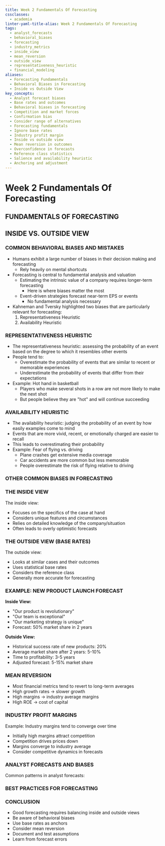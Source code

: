 ```yaml
---
title: Week 2 Fundamentals Of Forecasting
cssclasses:
  - academia
linter-yaml-title-alias: Week 2 Fundamentals Of Forecasting
tags:
  - analyst_forecasts
  - behavioral_biases
  - forecasting
  - industry_metrics
  - inside_view
  - mean_reversion
  - outside_view
  - representativeness_heuristic
  - financial_modeling
aliases:
  - Forecasting Fundamentals
  - Behavioral Biases in Forecasting
  - Inside vs Outside View
key_concepts:
  - Analyst forecast biases
  - Base rates and outcomes
  - Behavioral biases in forecasting
  - Competition and market forces
  - Confirmation bias
  - Consider range of alternatives
  - Forecasting fundamentals
  - Ignore base rates
  - Industry profit margin
  - Inside vs outside view
  - Mean reversion in outcomes
  - Overconfidence in forecasts
  - Reference class statistics
  - Salience and availability heuristic
  - Anchoring and adjustment
---
```


# Week 2 Fundamentals Of Forecasting

## FUNDAMENTALS OF FORECASTING

## INSIDE VS. OUTSIDE VIEW

### COMMON BEHAVIORAL BIASES AND MISTAKES

- Humans exhibit a large number of biases in their decision making and forecasting
	- Rely heavily on mental shortcuts
- Forecasting is central to fundamental analysis and valuation
	- Estimating the intrinsic value of a company requires longer-term forecasting
		- Here is where biases matter the most
	- Event-driven strategies forecast near-term EPS or events
		- No fundamental analysis necessary
- Kahneman and Tversky highlighted two biases that are particularly relevant for forecasting:
	1. Representativeness Heuristic
	2. Availability Heuristic

### REPRESENTATIVENESS HEURISTIC

- The representativeness heuristic: assessing the probability of an event based on the degree to which it resembles other events
- People tend to:
	- Overestimate the probability of events that are similar to recent or memorable experiences
	- Underestimate the probability of events that differ from their expectations
- Example: Hot hand in basketball
	- Players who make several shots in a row are not more likely to make the next shot
	- But people believe they are "hot" and will continue succeeding

### AVAILABILITY HEURISTIC  

- The availability heuristic: judging the probability of an event by how easily examples come to mind
- Events that are more vivid, recent, or emotionally charged are easier to recall
- This leads to overestimating their probability
- Example: Fear of flying vs. driving
	- Plane crashes get extensive media coverage
	- Car accidents are more common but less memorable
	- People overestimate the risk of flying relative to driving

### OTHER COMMON BIASES IN FORECASTING

[^1]: **Confirmation Bias**
	- Seeking information that confirms existing beliefs
	- Ignoring or discounting contradictory evidence
	- Particularly dangerous in financial analysis

[^2]: **Anchoring and Adjustment**
	- Over-relying on the first piece of information encountered
	- Insufficient adjustment from initial estimates
	- Common in valuation multiples and target prices

[^3]: **Overconfidence**
	- Overestimating one's ability to predict outcomes
	- Underestimating uncertainty and ranges
	- More pronounced for difficult forecasts

### THE INSIDE VIEW

The inside view:
- Focuses on the specifics of the case at hand
- Considers unique features and circumstances
- Relies on detailed knowledge of the company/situation
- Often leads to overly optimistic forecasts

### THE OUTSIDE VIEW (BASE RATES)

The outside view:
- Looks at similar cases and their outcomes
- Uses statistical base rates
- Considers the reference class
- Generally more accurate for forecasting

### EXAMPLE: NEW PRODUCT LAUNCH FORECAST

**Inside View:**
- "Our product is revolutionary"
- "Our team is exceptional"
- "Our marketing strategy is unique"
- Forecast: 50% market share in 2 years

**Outside View:**
- Historical success rate of new products: 20%
- Average market share after 2 years: 5-10%
- Time to profitability: 3-5 years
- Adjusted forecast: 5-15% market share

### MEAN REVERSION

- Most financial metrics tend to revert to long-term averages
- High growth rates → slower growth
- High margins → industry average margins
- High ROE → cost of capital

### INDUSTRY PROFIT MARGINS

Example: Industry margins tend to converge over time
- Initially high margins attract competition
- Competition drives prices down
- Margins converge to industry average
- Consider competitive dynamics in forecasts

### ANALYST FORECASTS AND BIASES

Common patterns in analyst forecasts:
[^1]: Over-optimism in long-term forecasts
[^2]: Herding behavior
[^3]: Reluctance to deviate from consensus
[^4]: Slow reaction to new information

### BEST PRACTICES FOR FORECASTING

[^1]: **Start with the outside view**
	- What are the base rates?
	- What happened to similar companies?
	- What are industry averages?

[^2]: **Adjust for inside view**
	- What makes this case unique?
	- Are there structural advantages?
	- Is there evidence of sustainability?

[^3]: **Consider multiple scenarios**
	- Best case / Base case / Worst case
	- Assign probabilities
	- Stress test assumptions

[^4]: **Document assumptions**
	- Make them explicit
	- Test sensitivity
	- Update as new information arrives

[^5]: **Learn from errors**
	- Track forecast accuracy
	- Identify systematic biases
	- Calibrate future forecasts

### CONCLUSION

- Good forecasting requires balancing inside and outside views
- Be aware of behavioral biases
- Use base rates as anchors
- Consider mean reversion
- Document and test assumptions
- Learn from forecast errors
